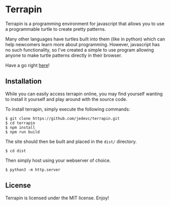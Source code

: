 # Terrapin

Terrapin is a programming environment for javascript that allows you to use a
programmable turtle to create pretty patterns.

Many other languages have turtles built into them (like in python) which can
help newcomers learn more about programming. However, javascript has no such
functionality, so I've created a simple to use program allowing anyone to make
turtle patterns directly in their browser.

Have a go right [here](https://jedevc.github.io/terrapin/)!

## Installation

While you can easily access terrapin online, you may find yourself wanting to
install it yourself and play around with the source code.

To install terrapin, simply execute the following commands:

	$ git clone https://github.com/jedevc/terrapin.git
	$ cd terrapin
	$ npm install
	$ npm run build

The site should then be built and placed in the `dist/` directory.

	$ cd dist

Then simply host using your webserver of choice.

	$ python3 -m http.server

## License

Terrapin is licensed under the MIT license. Enjoy!
